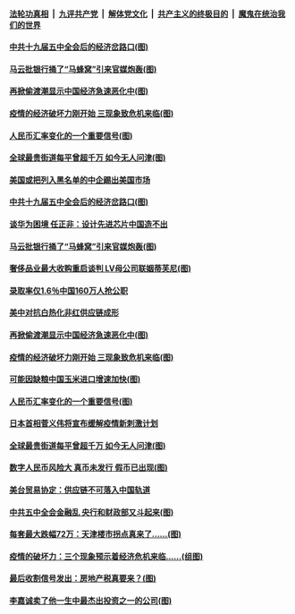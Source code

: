 

####  [法轮功真相](../../../../basic/blob/master/README.md?t=10292331) &nbsp;|&nbsp; [九评共产党](../../../../9ping.md/blob/master/README.md?t=10292331) &nbsp;|&nbsp; [解体党文化](../../../../jtdwh.md/blob/master/README.md?t=10292331)  &nbsp;|&nbsp; [共产主义的终极目的](../../../../gczydzjmd.md/blob/master/README.md?t=10292331) &nbsp;|&nbsp; [魔鬼在统治我们的世界](../../../../mgztzwmdsj.md/blob/master/README.md?t=10292331) 

#### [中共十九届五中全会后的经济岔路口(图)](../pages/p5/950836.md?t=10292331) 

#### [马云批银行捅了“马蜂窝”引来官媒炮轰(图)](../pages/p5/950830.md?t=10292331) 

#### [再掀偷渡潮显示中国经济急速恶化中(图)](../pages/p5/950746.md?t=10292331) 

#### [疫情的经济破坏力刚开始 三现象致危机来临(图)](../pages/p5/950724.md?t=10292331) 

#### [人民币汇率变化的一个重要信号(图)](../pages/p5/950725.md?t=10292331) 

#### [全球最贵街道每平曾超千万 如今无人问津(图)](../pages/p5/950717.md?t=10292331) 

#### [美国或把列入黑名单的中企踢出美国市场](../pages/p5/950839.md?t=10292331) 

#### [中共十九届五中全会后的经济岔路口(图)](../pages/p5/950836.md?t=10292331) 

#### [谈华为困境 任正非：设计先进芯片中国造不出](../pages/p5/950835.md?t=10292331) 

#### [马云批银行捅了“马蜂窝”引来官媒炮轰(图)](../pages/p5/950830.md?t=10292331) 

#### [奢侈品业最大收购重启谈判 LV母公司联姻蒂芙尼(图)](../pages/p5/950826.md?t=10292331) 

#### [录取率仅1.6％中国160万人抢公职](../pages/p5/950759.md?t=10292331) 

#### [美中对抗白热化非红供应链成形](../pages/p5/950758.md?t=10292331) 

#### [再掀偷渡潮显示中国经济急速恶化中(图)](../pages/p5/950746.md?t=10292331) 

#### [疫情的经济破坏力刚开始 三现象致危机来临(图)](../pages/p5/950724.md?t=10292331) 

#### [可能因缺粮中国玉米进口增速加快(图)](../pages/p5/950742.md?t=10292331) 

#### [人民币汇率变化的一个重要信号(图)](../pages/p5/950725.md?t=10292331) 

#### [日本首相菅义伟将宣布缓解疫情新刺激计划](../pages/p5/950718.md?t=10292331) 

#### [全球最贵街道每平曾超千万 如今无人问津(图)](../pages/p5/950717.md?t=10292331) 

#### [数字人民币风险大 真币未发行 假币已出现(图)](../pages/p5/950709.md?t=10292331) 

#### [美台贸易协定：供应链不可落入中国轨道](../pages/p5/950702.md?t=10292331) 

#### [中共五中全会金融乱 央行和财政部又斗起来(图)](../pages/p5/950617.md?t=10292331) 

#### [每套最大跌幅72万：天津楼市拐点真来了……(图)](../pages/p5/950645.md?t=10292331) 

#### [疫情的破坏力：三个现象预示着经济危机来临……(组图)](../pages/p5/950641.md?t=10292331) 

#### [最后收割信号发出：房地产税真要来？(图)](../pages/p5/950637.md?t=10292331) 

#### [李嘉诚卖了他一生中最杰出投资之一的公司(图)](../pages/p5/950623.md?t=10292331) 


